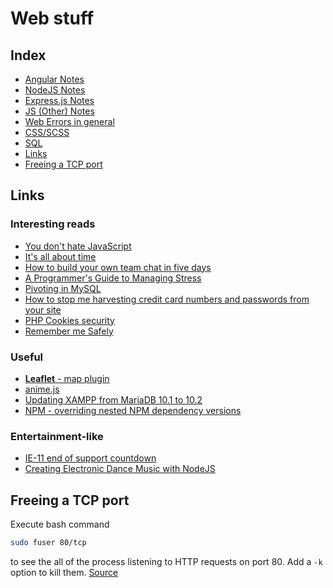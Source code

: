 # Web stuff

## Index

  - [Angular Notes](angular-notes.md)
  - [NodeJS Notes](nodejs-notes.md)
  - [Express.js Notes](express-notes.md)
  - [JS (Other) Notes](js-notes.md)
  - [Web Errors in general](web-errors.md)
  - [CSS/SCSS](css-scss-notes.md)
  - [SQL](sql-notes.md)
  - [Links](#links)
  - [Freeing a TCP port](#freeing-a-tcp-port)

## Links

### Interesting reads

  - [You don't hate JavaScript](https://medium.com/edge-coders/you-dont-hate-javascript-62cd6c609d43)
  - [It's all about time](http://web.archive.org/web/20150208203207/http://blog.ircmaxell.com/2014/11/its-all-about-time.html)
  - [How to build your own team chat in five days](https://fdietz.github.io/2015/04/13/day-1-how-to-build-your-own-team-chat-in-five-days.html)
  - [A Programmer's Guide to Managing Stress](https://simpleprogrammer.com/2015/09/11/a-programmers-guide-to-managing-stress/?utm_source=facebook.com&utm_medium=referral&utm_campaign=i-love-coding)
  - [Pivoting in MySQL](http://mysql.rjweb.org/doc.php/pivot)
  - [How to stop me harvesting credit card numbers and passwords from your site](https://hackernoon.com/part-2-how-to-stop-me-harvesting-credit-card-numbers-and-passwords-from-your-site-844f739659b9)
  - [PHP Cookies security](https://www.simonholywell.com/post/2013/05/improve-php-session-cookie-security/)
  - [Remember me Safely](http://wayback.archive.org/web/20150204143440/https://resonantcore.net/blog/2015/02/remember-me-safely-secure-long-term-authentication-strategies)

### Useful

  - [**Leaflet** - map plugin](https://leafletjs.com/)
  - [anime.js](https://animejs.com/documentation/)
  - [Updating XAMPP from MariaDB 10.1 to 10.2](https://stackoverflow.com/a/47490206/4249875)
  - [NPM - overriding nested NPM dependency versions](https://stackoverflow.com/a/48524488/4249875)

### Entertainment-like
  - [IE-11 end of support countdown](https://death-to-ie11.netlify.com/)
  - [Creating Electronic Dance Music with NodeJS](https://www.youtube.com/watch?v=G1bRi4El0iw)


## Freeing a TCP port

Execute bash command
```bash
sudo fuser 80/tcp
```
to see the all of the process listening to HTTP requests on port 80. Add a `-k` option to kill them.
[Source](https://stackoverflow.com/a/750705/4249875)
